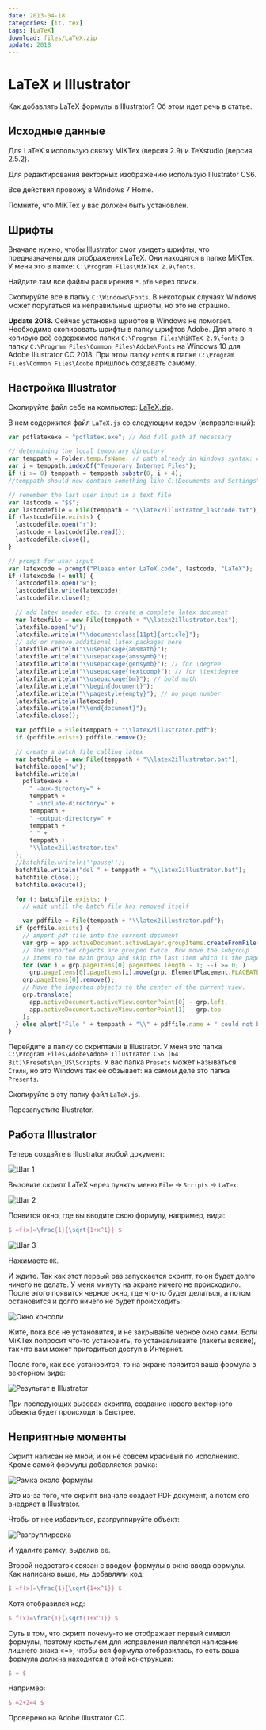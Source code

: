 ```yaml
---
date: 2013-04-18
categories: [it, tex]
tags: [LaTeX]
download: files/LaTeX.zip
update: 2018
---
```


# LaTeX и Illustrator

Как добавлять LaTeX формулы в Illustrator? Об этом идет речь в статье.

## Исходные данные

Для LaTeX я использую связку MiKTex (версия 2.9) и TeXstudio (версия 2.5.2).

Для редактирования векторных изображению использую Illustrator CS6.

Все действия провожу в Windows 7 Home.

Помните, что MiKTex у вас должен быть установлен.

## Шрифты

Вначале нужно, чтобы Illustrator смог увидеть шрифты, что предназначены для отображения LaTeX. Они находятся в папке MiKTex. У меня это в папке: `C:\Program Files\MiKTeX 2.9\fonts`.

Найдите там все файлы расширения `*.pfm` через поиск.

Скопируйте все в папку `C:\Windows\Fonts`. В некоторых случаях Windows может поругаться на неправильные шрифты, но это не страшно.

**Update 2018.** Сейчас установка шрифтов в Windows не помогает. Необходимо скопировать шрифты в папку шрифтов Adobe. Для этого я копирую всё содержимое папки `C:\Program Files\MiKTeX 2.9\fonts` в папку `C:\Program Files\Common Files\Adobe\Fonts` на Windows 10 для Adobe Illustrator CC 2018. При этом папку `Fonts` в папке `C:\Program Files\Common Files\Adobe` пришлось создавать самому.

## Настройка Illustrator

Скопируйте файл себе на компьютер: [LaTeX.zip](files/LaTeX.zip).

В нем содержится файл `LaTeX.js` со следующим кодом (исправленный):

```js
var pdflatexexe = "pdflatex.exe"; // Add full path if necessary

// determining the local temporary directory
var temppath = Folder.temp.fsName; // path already in Windows syntax: c:\...
var i = temppath.indexOf("Temporary Internet Files");
if (i >= 0) temppath = temppath.substr(0, i + 4);
//temppath should now contain something like C:\Documents and Settings\<user>\Local Settings\Temp

// remember the last user input in a text file
var lastcode = "$$";
var lastcodefile = File(temppath + "\\latex2illustrator_lastcode.txt");
if (lastcodefile.exists) {
  lastcodefile.open("r");
  lastcode = lastcodefile.read();
  lastcodefile.close();
}

// prompt for user input
var latexcode = prompt("Please enter LaTeX code", lastcode, "LaTeX");
if (latexcode != null) {
  lastcodefile.open("w");
  lastcodefile.write(latexcode);
  lastcodefile.close();

  // add latex header etc. to create a complete latex document
  var latexfile = new File(temppath + "\\latex2illustrator.tex");
  latexfile.open("w");
  latexfile.writeln("\\documentclass[11pt]{article}");
  // add or remove additional latex packages here
  latexfile.writeln("\\usepackage{amsmath}");
  latexfile.writeln("\\usepackage{amssymb}");
  latexfile.writeln("\\usepackage{gensymb}"); // for \degree
  latexfile.writeln("\\usepackage{textcomp}"); // for \textdegree
  latexfile.writeln("\\usepackage{bm}"); // bold math
  latexfile.writeln("\\begin{document}");
  latexfile.writeln("\\pagestyle{empty}"); // no page number
  latexfile.writeln(latexcode);
  latexfile.writeln("\\end{document}");
  latexfile.close();

  var pdffile = File(temppath + "\\latex2illustrator.pdf");
  if (pdffile.exists) pdffile.remove();

  // create a batch file calling latex
  var batchfile = new File(temppath + "\\latex2illustrator.bat");
  batchfile.open("w");
  batchfile.writeln(
    pdflatexexe +
      " -aux-directory=" +
      temppath +
      " -include-directory=" +
      temppath +
      " -output-directory=" +
      temppath +
      " " +
      temppath +
      "\\latex2illustrator.tex"
  );
  //batchfile.writeln(''pause'');
  batchfile.writeln("del " + temppath + "\\latex2illustrator.bat");
  batchfile.close();
  batchfile.execute();

  for (; batchfile.exists; )
    // wait until the batch file has removed itself

    var pdffile = File(temppath + "\\latex2illustrator.pdf");
  if (pdffile.exists) {
    // import pdf file into the current document
    var grp = app.activeDocument.activeLayer.groupItems.createFromFile(pdffile);
    // The imported objects are grouped twice. Now move the subgroup
    // items to the main group and skip the last item which is the page frame
    for (var i = grp.pageItems[0].pageItems.length - 1; --i >= 0; )
      grp.pageItems[0].pageItems[i].move(grp, ElementPlacement.PLACEATEND);
    grp.pageItems[0].remove();
    // Move the imported objects to the center of the current view.
    grp.translate(
      app.activeDocument.activeView.centerPoint[0] - grp.left,
      app.activeDocument.activeView.centerPoint[1] - grp.top
    );
  } else alert("File " + temppath + "\\" + pdffile.name + " could not be created. LaTeX error?");
}
```

Перейдите в папку со скриптами в Illustrator. У меня это папка `C:\Program Files\Adobe\Adobe Illustrator CS6 (64 Bit)\Presets\en_US\Scripts`. У вас папка `Presets` может называться `Стили`, но это Windows так её обзывает: на самом деле это папка `Presents`.

Скопируйте в эту папку файл `LaTeX.js`.

Перезапустите Illustrator.

## Работа Illustrator

Теперь создайте в Illustrator любой документ:

![Шаг 1](img/step_01.png)

Вызовите скрипт LaTeX через пункты меню `File` → `Scripts` → `LaTex`:

![Шаг 2](img/step_02.png)

Появится окно, где вы вводите свою формулу, например, вида:

```tex
$ =f(x)=\frac{1}{\sqrt{1+x^1}} $
```

![Шаг 3](img/step_03.png)

Нажимаете `OK`.

И ждите. Так как этот первый раз запускается скрипт, то он будет долго ничего не делать. У меня минуту на экране ничего не происходило. После этого появится черное окно, где что-то будет делаться, а потом остановится и долго ничего не будет происходить:

![Окно консоли](img/console.png)

Жите, пока все не установится, и не закрывайте черное окно сами. Если MiKTex попросит что-то установить, то устанавливайте (пакеты всякие), так что вам может пригодиться доступ в Интернет.

После того, как все установится, то на экране появится ваша формула в векторном виде:

![Результат в Illustrator](img/result.png)

При последующих вызовах скрипта, создание нового векторного объекта будет происходить быстрее.

## Неприятные моменты

Скрипт написан не мной, и он не совсем красивый по исполнению. Кроме самой формулы добавляется рамка:

![Рамка около формулы](img/rectangle.png)

Это из-за того, что скрипт вначале создает PDF документ, а потом его внедряет в Illustrator.

Чтобы от нее избавиться, разгруппируйте объект:

![Разгруппировка](img/ungroup.png)

И удалите рамку, выделив ее.

Второй недостаток связан с вводом формулы в окно ввода формулы. Как написано выше, мы добавляли код:

```tex
$ =f(x)=\frac{1}{\sqrt{1+x^1}} $
```

Хотя отобразился код:

```tex
$ f(x)=\frac{1}{\sqrt{1+x^1}} $
```

Суть в том, что скрипт почему-то не отображает первый символ формулы, поэтому костылем для исправления является написание лишнего знака «=», чтобы вся формула отобразилась, то есть ваша формула должна находится в этой конструкции:

```tex
$ = $
```

Например:

```tex
$ =2+2=4 $
```

Проверено на Adobe Illustrator CC.
